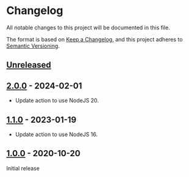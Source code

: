 # Changelog

All notable changes to this project will be documented in this file.

The format is based on [Keep a Changelog](https://keepachangelog.com/en/1.0.0/),
and this project adheres to [Semantic Versioning](https://semver.org/spec/v2.0.0.html).

## [Unreleased]

## [2.0.0] - 2024-02-01

- Update action to use NodeJS 20.

## [1.1.0] - 2023-01-19

- Update action to use NodeJS 16.

## [1.0.0] - 2020-10-20

Initial release

[Unreleased]: https://github.com/giantswarm/install-binary-action/compare/v2.0.0...HEAD
[2.0.0]: https://github.com/giantswarm/install-binary-action/compare/v1.1.0...v2.0.0
[1.1.0]: https://github.com/giantswarm/install-binary-action/compare/v1.0.0...v1.1.0
[1.0.0]: https://github.com/giantswarm/install-binary-action/releases/tag/v1.0.0
